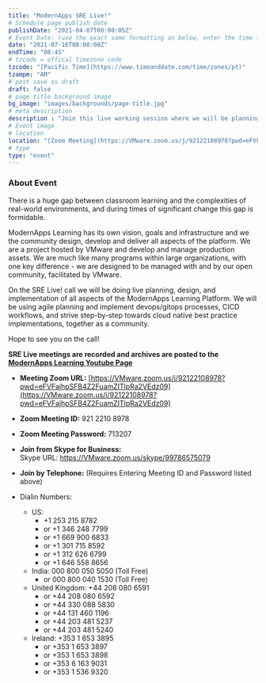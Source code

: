 ```yaml
---
title: "ModernApps SRE Live!"
# Schedule page publish date
publishDate: "2021-04-07T00:00:05Z"
# Event Date: (use the exact same formatting as below, enter the time in 12 hour format in the local timezone of the presenter)
date: "2021-07-16T08:00:00Z"
endTime: "08:45"
# tzcode = offical timezone code
tzcode: "[Pacific Time](https://www.timeanddate.com/time/zones/pt)"
tzampm: "AM"
# post save as draft
draft: false
# page title background image
bg_image: "images/backgrounds/page-title.jpg"
# meta description
description : "Join this live working session where we will be planning and implementing process and project management standards, tools and workflows"
# Event image
# location
location: "[Zoom Meeting](https://VMware.zoom.us/j/92122108978?pwd=eFVFajhpSFB4Z2FuamZITlpRa2VEdz09)"
# type
type: "event"
---
```


### About Event

There is a huge gap between classroom learning and the complexities of real-world environments, and during times of significant change this gap is formidable.
 
ModernApps Learning has its own vision, goals and infrastructure and we the community design, develop and deliver all aspects of the platform.  We are a project hosted by VMware and develop and manage production assets. We are much like many programs within large organizations, with one key difference - we are designed to be managed with and by our open community, facilitated by VMware.  
 
On the SRE Live! call we will be doing live planning, design, and implementation of all aspects of the ModernApps Learning Platform. We will be using agile planning and implement devops/gitops processes, CICD workflows, and strive step-by-step towards cloud native best practice implementations, together as a community.  
 
Hope to see you on the call!  

**SRE Live meetings are recorded and archives are posted to the [ModernApps Learning Youtube Page](https://www.youtube.com/playlist?list=PLITkokHBfePI9AGrsQDgiTigAzCpV2bau)**  

- **Meeting Zoom URL:** [https://VMware.zoom.us/j/92122108978?pwd=eFVFajhpSFB4Z2FuamZITlpRa2VEdz09](https://VMware.zoom.us/j/92122108978?pwd=eFVFajhpSFB4Z2FuamZITlpRa2VEdz09)  

- **Zoom Meeting ID:** 921 2210 8978  

- **Zoom Meeting Password:** 713207  

- **Join from Skype for Business:**  
Skype URL: https://VMware.zoom.us/skype/99786575079

- **Join by Telephone:** (Requires Entering Meeting ID and Password listed above)  

- Dialin Numbers: 
  - US: 
    - +1 253 215 8782 
    - or +1 346 248 7799 
    - or +1 669 900 6833 
    - or +1 301 715 8592 
    - or +1 312 626 6799 
    - or +1 646 558 8656 
  - India: 000 800 050 5050 (Toll Free) 
    - or 000 800 040 1530 (Toll Free) 
  - United Kingdom: +44 208 080 6591 
    - or +44 208 080 6592 
    - or +44 330 088 5830 
    - or +44 131 460 1196 
    - or +44 203 481 5237 
    - or +44 203 481 5240 
  - Ireland: +353 1 653 3895 
    - or +353 1 653 3897 
    - or +353 1 653 3898 
    - or +353 6 163 9031 
    - or +353 1 536 9320 
